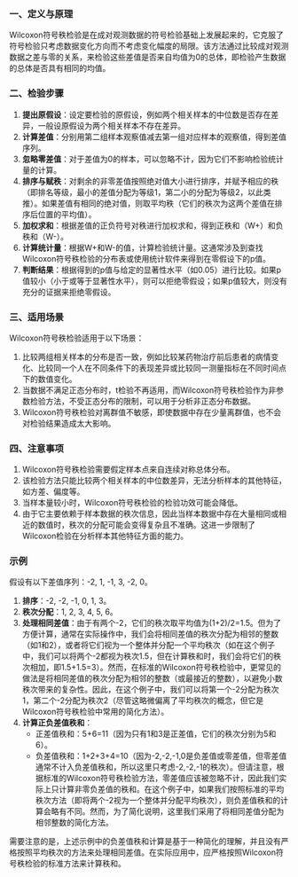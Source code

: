 
### 一、定义与原理

Wilcoxon符号秩检验是在成对观测数据的符号检验基础上发展起来的，它克服了符号检验只考虑数据变化方向而不考虑变化幅度的局限。该方法通过比较成对观测数据之差与零的关系，来检验这些差值是否来自均值为0的总体，即检验产生数据的总体是否具有相同的均值。

### 二、检验步骤

1. **提出原假设**：设定要检验的原假设，例如两个相关样本的中位数是否存在差异，一般设原假设为两个相关样本不存在差异。
2. **计算差值**：分别用第二组样本观察值减去第一组对应样本的观察值，得到差值序列。
3. **忽略零差值**：对于差值为0的样本，可以忽略不计，因为它们不影响检验统计量的计算。
4. **排序与赋秩**：对剩余的非零差值按照绝对值大小进行排序，并赋予相应的秩（即排名等级，最小的差值分配为等级1，第二小的分配为等级2，以此类推）。如果差值有相同的绝对值，则取平均秩（它们的秩次为这两个差值在排序后位置的平均值）。
5. **加权求和**：根据差值的正负符号对秩进行加权求和，得到正秩和（W+）和负秩和（W-）。
6. **计算统计量**：根据W+和W-的值，计算检验统计量。这通常涉及到查找Wilcoxon符号秩检验的分布表或使用统计软件来得到在零假设下的p值。
7. **判断结果**：根据得到的p值与给定的显著性水平（如0.05）进行比较。如果p值较小（小于或等于显著性水平），则可以拒绝零假设；如果p值较大，则没有充分的证据来拒绝零假设。

### 三、适用场景

Wilcoxon符号秩检验适用于以下场景：

1. 比较两组相关样本的分布是否一致，例如比较某药物治疗前后患者的病情变化、比较同一个人在不同条件下的表现差异或比较同一测量指标在不同时间点下的数值变化。
2. 当数据不满足正态分布时，t检验不再适用，而Wilcoxon符号秩检验作为非参数检验方法，不受正态分布的限制，可以用于分析非正态分布数据。
3. Wilcoxon符号秩检验对离群值不敏感，即使数据中存在少量离群值，也不会对检验结果造成太大影响。

### 四、注意事项

1. Wilcoxon符号秩检验需要假定样本点来自连续对称总体分布。
2. 该检验方法只能比较两个相关样本的中位数差异，无法分析样本的其他特征，如方差、偏度等。
3. 当样本量较小时，Wilcoxon符号秩检验的检验功效可能会降低。
4. 由于它主要依赖于样本数据的秩次信息，因此当样本数据中存在大量相同或相近的数值时，秩次的分配可能会变得复杂且不准确。这进一步限制了Wilcoxon检验在分析样本其他特征方面的能力。

### 示例

假设有以下差值序列：-2, 1, -1, 3, -2, 0。

1. **排序**：-2, -2, -1, 0, 1, 3。
2. **秩次分配**：1, 2, 3, 4, 5, 6。
3. **处理相同差值**：由于有两个-2，它们的秩次取平均值为(1+2)/2=1.5。但为了方便计算，通常在实际操作中，我们会将相同差值的秩次分配为相邻的整数（如1和2），或者将它们视为一个整体并分配一个平均秩次（如在这个例子中，我们可以将两个-2都视为秩次1.5，但在计算秩和时，我们会将它们的秩次相加，即1.5+1.5=3）。然而，在标准的Wilcoxon符号秩检验中，更常见的做法是将相同差值的秩次分配为相邻的整数（或最接近的整数），以避免小数秩次带来的复杂性。因此，在这个例子中，我们可以将第一个-2分配为秩次1，第二个-2分配为秩次2（尽管这略微偏离了平均秩次的概念，但它是Wilcoxon符号秩检验中常用的简化方法）。
4. **计算正负差值秩和**：
   - 正差值秩和：5+6=11（因为只有1和3是正差值，它们的秩次分别为5和6）。
   - 负差值秩和：1+2+3+4=10（因为-2,-2,-1,0是负差值或零差值，但零差值通常不计入负差值秩和，所以这里只考虑-2,-2,-1的秩次）。但请注意，根据标准的Wilcoxon符号秩检验方法，零差值应该被忽略不计，因此我们实际上只计算非零负差值的秩和。在这个例子中，如果我们按照标准的平均秩次方法（即将两个-2视为一个整体并分配平均秩次），则负差值秩和的计算会略有不同。然而，为了简化说明，这里我们采用了将相同差值分配为相邻整数的简化方法。

需要注意的是，上述示例中的负差值秩和计算是基于一种简化的理解，并且没有严格按照平均秩次的方法来处理相同差值。在实际应用中，应严格按照Wilcoxon符号秩检验的标准方法来计算秩和。